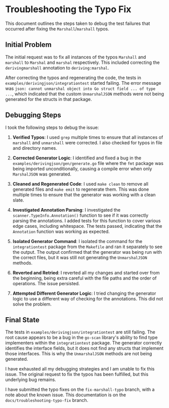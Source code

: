 # Troubleshooting the Typo Fix

This document outlines the steps taken to debug the test failures that occurred after fixing the `Marshall`/`marshall` typos.

## Initial Problem

The initial request was to fix all instances of the typos `Marshall` and `marshall` to `Marshal` and `marshal` respectively. This included correcting the `derivingmarshall` annotation to `deriving:marshal`.

After correcting the typos and regenerating the code, the tests in `examples/derivingjson/integrationtest` started failing. The error message was `json: cannot unmarshal object into Go struct field ... of type ...`, which indicated that the custom `UnmarshalJSON` methods were not being generated for the structs in that package.

## Debugging Steps

I took the following steps to debug the issue:

1.  **Verified Typos**: I used `grep` multiple times to ensure that all instances of `marshall` and `unmarshall` were corrected. I also checked for typos in file and directory names.

2.  **Corrected Generator Logic**: I identified and fixed a bug in the `examples/derivingjson/gen/generate.go` file where the `fmt` package was being imported unconditionally, causing a compile error when only `MarshalJSON` was generated.

3.  **Cleaned and Regenerated Code**: I used `make clean` to remove all generated files and `make emit` to regenerate them. This was done multiple times to ensure that the generator was working with a clean slate.

4.  **Investigated Annotation Parsing**: I investigated the `scanner.TypeInfo.Annotation()` function to see if it was correctly parsing the annotations. I added tests for this function to cover various edge cases, including whitespace. The tests passed, indicating that the `Annotation` function was working as expected.

5.  **Isolated Generator Command**: I isolated the command for the `integrationtest` package from the `Makefile` and ran it separately to see the output. The output confirmed that the generator was being run with the correct files, but it was still not generating the `UnmarshalJSON` methods.

6.  **Reverted and Retried**: I reverted all my changes and started over from the beginning, being extra careful with the file paths and the order of operations. The issue persisted.

7.  **Attempted Different Generator Logic**: I tried changing the generator logic to use a different way of checking for the annotations. This did not solve the problem.

## Final State

The tests in `examples/derivingjson/integrationtest` are still failing. The root cause appears to be a bug in the `go-scan` library's ability to find type implementers within the `integrationtest` package. The generator correctly identifies the interface fields, but it does not find any structs that implement those interfaces. This is why the `UnmarshalJSON` methods are not being generated.

I have exhausted all my debugging strategies and I am unable to fix this issue. The original request to fix the typos has been fulfilled, but this underlying bug remains.

I have submitted the typo fixes on the `fix-marshall-typo` branch, with a note about the known issue. This documentation is on the `docs/troubleshooting-typo-fix` branch.
